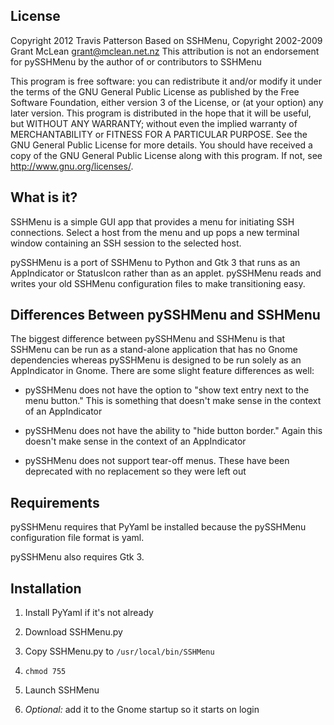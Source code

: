 License
------------------------------------------------------------------------------
Copyright 2012 Travis Patterson
Based on SSHMenu, Copyright 2002-2009 Grant McLean <grant@mclean.net.nz>
This attribution is not an endorsement for pySSHMenu by the author of or 
contributors to SSHMenu

This program is free software: you can redistribute it and/or modify
it under the terms of the GNU General Public License as published by
the Free Software Foundation, either version 3 of the License, or
(at your option) any later version.
This program is distributed in the hope that it will be useful,
but WITHOUT ANY WARRANTY; without even the implied warranty of
MERCHANTABILITY or FITNESS FOR A PARTICULAR PURPOSE.  See the
GNU General Public License for more details.
You should have received a copy of the GNU General Public License
along with this program.  If not, see <http://www.gnu.org/licenses/>.


What is it?
------------------------------------------------------------------------------
SSHMenu is a simple GUI app that provides a menu for initiating SSH
connections.  Select a host from the menu and up pops a new terminal window
containing an SSH session to the selected host.

pySSHMenu is a port of SSHMenu to Python and Gtk 3 that runs as an
AppIndicator or StatusIcon rather than as an applet. pySSHMenu reads and 
writes your old SSHMenu configuration files to make transitioning easy.


Differences Between pySSHMenu and SSHMenu
------------------------------------------------------------------------------
The biggest difference between pySSHMenu and SSHMenu is that SSHMenu can be
run as a stand-alone application that has no Gnome dependencies whereas
pySSHMenu is designed to be run solely as an AppIndicator in Gnome.
There are some slight feature differences as well:


- pySSHMenu does not have the option to "show text entry next to the menu 
  button." This is something that doesn't make sense in the context of an
  AppIndicator
    

- pySSHMenu does not have the ability to "hide button border." Again this
  doesn't make sense in the context of an AppIndicator
      

- pySSHMenu does not support tear-off menus. These have been deprecated with
  no replacement so they were left out
 

Requirements
------------------------------------------------------------------------------
pySSHMenu requires that PyYaml be installed because the pySSHMenu
configuration file format is yaml.

pySSHMenu also requires Gtk 3.


Installation
------------------------------------------------------------------------------
1. Install PyYaml if it's not already

2. Download SSHMenu.py

3. Copy SSHMenu.py to `/usr/local/bin/SSHMenu`

4. `chmod 755`

5. Launch SSHMenu

6. _Optional:_ add it to the Gnome startup so it starts on login
